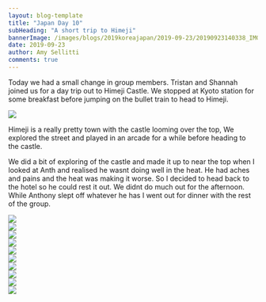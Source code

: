 ```yaml
---
layout: blog-template
title: "Japan Day 10"
subHeading: "A short trip to Himeji"
bannerImage: /images/blogs/2019koreajapan/2019-09-23/20190923140338_IMG_1988.jpg_compressed.JPEG
date: 2019-09-23
author: Amy Sellitti
comments: true
---
```


Today we had a small change in group members. Tristan and Shannah joined us for a day trip out to Himeji Castle. We stopped at Kyoto station for some breakfast before jumping on the bullet train to head to Himeji.

<div class="center-image"><img src="/images/blogs/2019koreajapan/2019-09-23/IMG_20190923_101542.jpg_compressed.JPEG"/></div>

Himeji is a really pretty town with the castle looming over the top, We explored the street and played in an arcade for a while before heading to the castle.

We did a bit of exploring of the castle and made it up to near the top when I looked at Anth and realised he wasnt doing well in the heat. He had aches and pains and the heat was making it worse. So I decided to head back to the hotel so he could rest it out. We didnt do much out for the afternoon. While Anthony slept off whatever he has I went out for dinner with the rest of the group.

<div class="center-image"><img src="/images/blogs/2019koreajapan/2019-09-23/20190923135724_IMG_1979.jpg_compressed.JPEG"/></div>
<div class="center-image"><img src="/images/blogs/2019koreajapan/2019-09-23/20190923140020_IMG_1982.jpg_compressed.JPEG"/></div>
<div class="center-image"><img src="/images/blogs/2019koreajapan/2019-09-23/20190923140253_IMG_1986.jpg_compressed.JPEG"/></div>
<div class="center-image"><img src="/images/blogs/2019koreajapan/2019-09-23/20190923140338_IMG_1988.jpg_compressed.JPEG"/></div>
<div class="center-image"><img src="/images/blogs/2019koreajapan/2019-09-23/20190923140436_IMG_1993.jpg_compressed.JPEG"/></div>
<div class="center-image"><img src="/images/blogs/2019koreajapan/2019-09-23/20190923140510_IMG_1995.jpg_compressed.JPEG"/></div>
<div class="center-image"><img src="/images/blogs/2019koreajapan/2019-09-23/DSC_0819.jpg_compressed.JPEG"/></div>
<div class="center-image"><img src="/images/blogs/2019koreajapan/2019-09-23/DSC_0862.jpg_compressed.JPEG"/></div>
<div class="center-image"><img src="/images/blogs/2019koreajapan/2019-09-23/IMG_20190923_114548.jpg_compressed.JPEG"/></div>
<div class="center-image"><img src="/images/blogs/2019koreajapan/2019-09-23/IMG_20190923_121551.jpg_compressed.JPEG"/></div>
